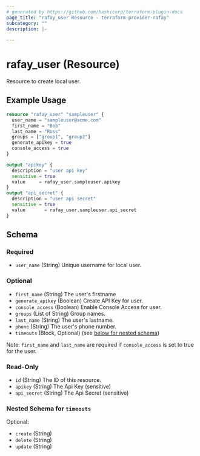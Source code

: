 ```yaml
---
# generated by https://github.com/hashicorp/terraform-plugin-docs
page_title: "rafay_user Resource - terraform-provider-rafay"
subcategory: ""
description: |-
  
---
```


# rafay_user (Resource)

Resource to create local user.

## Example Usage

```terraform
resource "rafay_user" "sampleuser" {
  user_name = "sampleuser@acme.com"
  first_name = "Bob"
  last_name = "Ross"
  groups = ["group1", "group2"]
  generate_apikey = true
  console_access = true
}

output "apikey" {
  description = "user api key"
  sensitive = true
  value     = rafay_user.sampleuser.apikey
}
output "api_secret" {
  description = "user api secret"
  sensitive = true
  value       = rafay_user.sampleuser.api_secret
}
```

<!-- schema generated by tfplugindocs -->
## Schema

### Required

- `user_name` (String) Unique username for local user.

### Optional

- `first_name` (String) The user's firstname
- `generate_apikey` (Boolean) Create API Key for user.
- `console_access` (Boolean) Enable Console Access for user.
- `groups` (List of String) Group names.
- `last_name` (String) The user's lastname.
- `phone` (String) The user's phone number.
- `timeouts` (Block, Optional) (see [below for nested schema](#nestedblock--timeouts))

Note: `first_name` and `last_name` are required if `console_access` is set to true for the user.

### Read-Only

- `id` (String) The ID of this resource.
- `apikey` (String) The Api Key (sensitive)
- `api_secret` (String) The Api Secret (sensitive)

<a id="nestedblock--timeouts"></a>
### Nested Schema for `timeouts`

Optional:

- `create` (String)
- `delete` (String)
- `update` (String)

